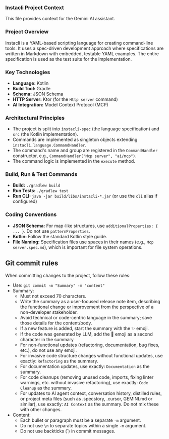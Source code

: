 ### Instacli Project Context

This file provides context for the Gemini AI assistant.

### Project Overview

Instacli is a YAML-based scripting language for creating command-line tools. It uses a spec-driven development approach
where specifications are written in Markdown with embedded, testable YAML examples. The entire specification is used as
the test suite for the implementation.

### Key Technologies

- **Language:** Kotlin
- **Build Tool:** Gradle
- **Schema:** JSON Schema
- **HTTP Server:** Ktor (for the `Http server` command)
- **AI Integration:** Model Context Protocol (MCP)

### Architectural Principles

- The project is split into `instacli-spec` (the language specification) and `src` (the Kotlin implementation).
- Commands are implemented as singleton objects extending `instacli.language.CommandHandler`.
- The command's name and group are registered in the `CommandHandler` constructor, e.g.,
  `CommandHandler("Mcp server", "ai/mcp")`.
- The command logic is implemented in the `execute` method.

### Build, Run & Test Commands

- **Build:** `./gradlew build`
- **Run Tests:** `./gradlew test`
- **Run CLI:** `java -jar build/libs/instacli-*.jar` (or use the `cli` alias if configured)

### Coding Conventions

- **JSON Schema:** For map-like structures, use `additionalProperties: { ... }`. Do not use `patternProperties`.
- **Kotlin:** Follow the standard Kotlin style guide.
- **File Naming:** Specification files use spaces in their names (e.g., `Mcp server.spec.md`), which is important for
  file system operations.

## Git commit rules

When committing changes to the project, follow these rules:

- Use: `git commit -m "Summary" -m "content"`
- Summary:
    - Must not exceed 70 characters.
    - Write the summary as a user-focused release note item, describing the functional change or improvement from the
      perspective of a non-developer stakeholder.
    - Avoid technical or code-centric language in the summary; save those details for the content/body.
    - If a new feature is added, start the summary with the ✨ emoji.
    - If the code was generated by LLM, add the 🤖 emoji as a second character in the summary
    - For non-functional updates (refactoring, documentation, bug fixes, etc.), do not use any emoji.
    - For invasive code structure changes without functional updates, use exactly: `Refactoring` as the summary.
    - For documentation updates, use exactly: `Documentation` as the summary.
    - For code cleanups (removing unused code, imports, fixing linter warnings, etc. without invasive refactoring), use
      exactly: `Code Cleanup` as the summary.
    - For updates to AI agent context, conversation history, distilled rules, or project meta files (such as .specstory,
      .cursor, GEMINI.md or similar), use exactly: `AI Context` as the summary. Do not mix these with other changes.
- Content:
    - Each bullet or paragraph must be a separate `-m` argument.
    - Do not use `\n` to separate topics within a single `-m` argument.
    - Do not use backticks (`) in commit messages.